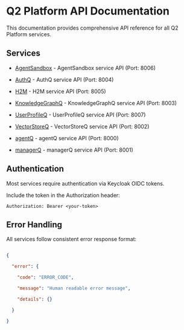 # Q2 Platform API Documentation

This documentation provides comprehensive API reference for all Q2 Platform services.

## Services

- [AgentSandbox](./agentsandbox.md) - AgentSandbox service API
 (Port: 8006)

- [AuthQ](./authq.md) - AuthQ service API
 (Port: 8004)

- [H2M](./h2m.md) - H2M service API
 (Port: 8005)

- [KnowledgeGraphQ](./knowledgegraphq.md) - KnowledgeGraphQ service API
 (Port: 8003)

- [UserProfileQ](./userprofileq.md) - UserProfileQ service API
 (Port: 8007)

- [VectorStoreQ](./vectorstoreq.md) - VectorStoreQ service API
 (Port: 8002)

- [agentQ](./agentq.md) - agentQ service API
 (Port: 8000)

- [managerQ](./managerq.md) - managerQ service API
 (Port: 8001)


## Authentication

Most services require authentication via Keycloak OIDC tokens.

Include the token in the Authorization header:

```
Authorization: Bearer <your-token>
```

## Error Handling

All services follow consistent error response format:

```json

{

  "error": {

    "code": "ERROR_CODE",

    "message": "Human readable error message",

    "details": {}

  }

}

```
